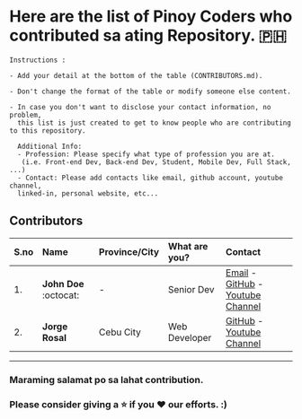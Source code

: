 # Here are the list of Pinoy Coders who contributed sa ating Repository. :philippines:

```
Instructions :

- Add your detail at the bottom of the table (CONTRIBUTORS.md).

- Don't change the format of the table or modify someone else content.

- In case you don't want to disclose your contact information, no problem,
  this list is just created to get to know people who are contributing to this repository.
  
  Additional Info:
  - Profession: Please specify what type of profession you are at.
   (i.e. Front-end Dev, Back-end Dev, Student, Mobile Dev, Full Stack, ...)
  - Contact: Please add contacts like email, github account, youtube channel,
  linked-in, personal website, etc...
```

## Contributors

| S.no | Name | Province/City | What are you? | Contact |
|------|:--------|:---------|:--------------|:------------|
| 1. | **John Doe** :octocat:| -|Senior Dev | [Email](johndoe@gmail.com) - [GitHub](https://github.com/johndoe) - [Youtube Channel](youtube.com/johndoe)| 
| 2. | **Jorge Rosal** | Cebu City | Web Developer | [GitHub](https://github.com/jorgerosal) - [Youtube Channel](https://www.youtube.com/channel/UCzuOQurgDZCdHUFBwL6Oexg) |

---

### Maraming salamat po sa lahat contribution.

### Please consider giving a :star: if you :heart: our efforts. :)
